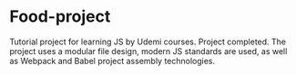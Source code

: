 # Food-project
 Tutorial project for learning JS by Udemi courses.
 Project completed. The project uses a modular file design, modern JS standards are used, as well as Webpack and Babel project assembly technologies.
